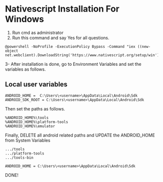 # Nativescript Installation  For Windows

1. Run cmd as administrator 
2. Run this command and say Yes for all questions.
    
```  
@powershell -NoProfile -ExecutionPolicy Bypass -Command "iex ((new-object net.webclient).DownloadString('https://www.nativescript.org/setup/win'))"
```

3- After installation is done, go to Environment Variables and set the variables as follows.

## Local user variables
```
ANDROID_HOME =  C:\Users\<username>\AppData\Local\Android\Sdk
ANDROID_SDK_ROOT = C:\Users\<username>\AppData\Local\Android\Sdk
```
Then set the paths as follows.

```
%ANDROID_HOME%\tools
%ANDROID_HOME%\platform-tools
%ANDROID_HOME%\emulator
```

Finally, DELETE all android related paths and UPDATE the ANDROID_HOME from  System Variables  

```
.../tools
.../platform-tools
.../tools-bin
```

```
ANDROID_HOME = C:\Users\<username>\AppData\Local\Android\Sdk
```

DONE!




